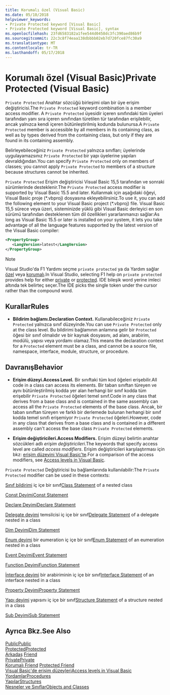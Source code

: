 ```yaml
---
title: Korumalı özel (Visual Basic)
ms.date: 05/10/2018
helpviewer_keywords:
- Private Protected keyword [Visual Basic]
- Private Protected keyword [Visual Basic], syntax
ms.openlocfilehash: 23fd6583182a1fee544d0458dc3fc390aed86b9f
ms.sourcegitcommit: 22c3c8f74eaa138dbbbb02eb7d720fce87fc30a9
ms.translationtype: MT
ms.contentlocale: tr-TR
ms.lasthandoff: 05/17/2018
---
```

# <a name="private-protected-visual-basic"></a><span data-ttu-id="b72f4-102">Korumalı özel (Visual Basic)</span><span class="sxs-lookup"><span data-stu-id="b72f4-102">Private Protected (Visual Basic)</span></span>

<span data-ttu-id="b72f4-103">`Private Protected` Anahtar sözcüğü birleşimi olan bir üye erişim değiştiricisi.</span><span class="sxs-lookup"><span data-stu-id="b72f4-103">The `Private Protected` keyword combination is a member access modifier.</span></span> <span data-ttu-id="b72f4-104">A `Private Protected` üyesidir içeren sınıfındaki tüm üyeleri tarafından yanı sıra içeren sınıfından türetilen tür tarafından erişilebilir, ancak yalnızca kendi içeren bütünleştirilmiş kodunda bulunursa.</span><span class="sxs-lookup"><span data-stu-id="b72f4-104">A `Private Protected` member is accessible by all members in its containing class, as well as by types derived from the containing class, but only if they are found in its containing assembly.</span></span> 

<span data-ttu-id="b72f4-105">Belirleyebileceğiniz `Private Protected` yalnızca sınıfları; üyelerinde uygulayamazsınız `Private Protected` bir yapı üyelerine yapıları devraldığından.</span><span class="sxs-lookup"><span data-stu-id="b72f4-105">You can specify `Private Protected` only on members of classes; you cannot apply `Private Protected` to members of a structure because structures cannot be inherited.</span></span>

<span data-ttu-id="b72f4-106">`Private Protected` Erişim değiştiricisi Visual Basic 15,5 tarafından ve sonraki sürümlerinde desteklenir.</span><span class="sxs-lookup"><span data-stu-id="b72f4-106">The `Private Protected` access modifier is supported by Visual Basic 15.5 and later.</span></span> <span data-ttu-id="b72f4-107">Kullanmak için aşağıdaki öğeyi, Visual Basic proje (\*.vbproj) dosyasına ekleyebilirsiniz.</span><span class="sxs-lookup"><span data-stu-id="b72f4-107">To use it, you can add the following element to your Visual Basic project (\*.vbproj) file.</span></span> <span data-ttu-id="b72f4-108">Visual Basic 15,5 sürece veya üzeri, sisteminizde yüklü gibi Visual Basic derleyici en son sürümü tarafından desteklenen tüm dil özellikleri yararlanmanızı sağlar:</span><span class="sxs-lookup"><span data-stu-id="b72f4-108">As long as Visual Basic 15.5 or later is installed on your system, it lets you take advantage of all the language features supported by the latest version of the Visual Basic compiler:</span></span>

```xml
<PropertyGroup>
   <LangVersion>latest</LangVersion>
</PropertyGroup>
```

> [!NOTE]
> <span data-ttu-id="b72f4-109">Visual Studio'da F1 Yardımı seçme `private protected` ya da Yardım sağlar [özel](private.md) veya [korumalı](protected.md).</span><span class="sxs-lookup"><span data-stu-id="b72f4-109">In Visual Studio, selecting F1 help on `private protected` provides help for either [private](private.md) or [protected](protected.md).</span></span> <span data-ttu-id="b72f4-110">IDE bileşik word yerine imleci altında tek belirteç seçer.</span><span class="sxs-lookup"><span data-stu-id="b72f4-110">The IDE picks the single token under the cursor rather than the compound word.</span></span>

## <a name="rules"></a><span data-ttu-id="b72f4-111">Kurallar</span><span class="sxs-lookup"><span data-stu-id="b72f4-111">Rules</span></span>

- <span data-ttu-id="b72f4-112">**Bildirim bağlamı.**</span><span class="sxs-lookup"><span data-stu-id="b72f4-112">**Declaration Context.**</span></span> <span data-ttu-id="b72f4-113">Kullanabileceğiniz `Private Protected` yalnızca sınıf düzeyinde.</span><span class="sxs-lookup"><span data-stu-id="b72f4-113">You can use `Private Protected` only at the class level.</span></span> <span data-ttu-id="b72f4-114">Bu bildirimi bağlamının anlamına gelir bir `Protected` öğesi bir sınıf olmalıdır ve bir kaynak dosyasını, ad alanı, arabirim, modülü, yapısı veya yordamı olamaz.</span><span class="sxs-lookup"><span data-stu-id="b72f4-114">This means the declaration context for a `Protected` element must be a class, and cannot be a source file, namespace, interface, module, structure, or procedure.</span></span>

## <a name="behavior"></a><span data-ttu-id="b72f4-115">Davranış</span><span class="sxs-lookup"><span data-stu-id="b72f4-115">Behavior</span></span>

- <span data-ttu-id="b72f4-116">**Erişim düzeyi.**</span><span class="sxs-lookup"><span data-stu-id="b72f4-116">**Access Level.**</span></span> <span data-ttu-id="b72f4-117">Bir sınıftaki tüm kod öğeleri erişebilir.</span><span class="sxs-lookup"><span data-stu-id="b72f4-117">All code in a class can access its elements.</span></span> <span data-ttu-id="b72f4-118">Bir taban sınıftan türeyen ve aynı bütünleştirilmiş kodda yer alan herhangi bir sınıf kodda tüm erişebilir `Private Protected` öğeleri temel sınıf.</span><span class="sxs-lookup"><span data-stu-id="b72f4-118">Code in any class that derives from a base class and is contained in the same assembly can access all the `Private Protected` elements of the base class.</span></span> <span data-ttu-id="b72f4-119">Ancak, bir taban sınıftan türeyen ve farklı bir derlemede bulunan herhangi bir sınıf kodda temel sınıfı erişemiyor `Private Protected` öğeleri.</span><span class="sxs-lookup"><span data-stu-id="b72f4-119">However, code in any class that derives from a base class and is contained in a different assembly can't access the base class `Private Protected` elements.</span></span>

- <span data-ttu-id="b72f4-120">**Erişim değiştiricileri.**</span><span class="sxs-lookup"><span data-stu-id="b72f4-120">**Access Modifiers.**</span></span> <span data-ttu-id="b72f4-121">Erişim düzeyi belirtin anahtar sözcükleri adlı *erişim değiştiricileri*.</span><span class="sxs-lookup"><span data-stu-id="b72f4-121">The keywords that specify access level are called *access modifiers*.</span></span> <span data-ttu-id="b72f4-122">Erişim değiştiricileri karşılaştırması için bkz: [erişim düzeyini Visual Basic'te](../../../visual-basic/programming-guide/language-features/declared-elements/access-levels.md).</span><span class="sxs-lookup"><span data-stu-id="b72f4-122">For a comparison of the access modifiers, see [Access levels in Visual Basic](../../../visual-basic/programming-guide/language-features/declared-elements/access-levels.md).</span></span>
  
 <span data-ttu-id="b72f4-123">`Private Protected` Değiştiricisi bu bağlamlarında kullanılabilir:</span><span class="sxs-lookup"><span data-stu-id="b72f4-123">The `Private Protected` modifier can be used in these contexts:</span></span>  
  
 <span data-ttu-id="b72f4-124">[Sınıf bildirimi](../../../visual-basic/language-reference/statements/class-statement.md) iç içe bir sınıf</span><span class="sxs-lookup"><span data-stu-id="b72f4-124">[Class Statement](../../../visual-basic/language-reference/statements/class-statement.md) of a nested class</span></span>  
  
 [<span data-ttu-id="b72f4-125">Const Deyimi</span><span class="sxs-lookup"><span data-stu-id="b72f4-125">Const Statement</span></span>](../../../visual-basic/language-reference/statements/const-statement.md)  
  
 [<span data-ttu-id="b72f4-126">Declare Deyimi</span><span class="sxs-lookup"><span data-stu-id="b72f4-126">Declare Statement</span></span>](../../../visual-basic/language-reference/statements/declare-statement.md)  
  
 <span data-ttu-id="b72f4-127">[Delegate deyimi](../../../visual-basic/language-reference/statements/delegate-statement.md) temsilcisi iç içe bir sınıf</span><span class="sxs-lookup"><span data-stu-id="b72f4-127">[Delegate Statement](../../../visual-basic/language-reference/statements/delegate-statement.md) of a delegate nested in a class</span></span>  
  
 [<span data-ttu-id="b72f4-128">Dim Deyimi</span><span class="sxs-lookup"><span data-stu-id="b72f4-128">Dim Statement</span></span>](../../../visual-basic/language-reference/statements/dim-statement.md)  
  
 <span data-ttu-id="b72f4-129">[Enum deyimi](../../../visual-basic/language-reference/statements/enum-statement.md) bir eumeration iç içe bir sınıf</span><span class="sxs-lookup"><span data-stu-id="b72f4-129">[Enum Statement](../../../visual-basic/language-reference/statements/enum-statement.md) of an eumeration nested in a class</span></span> 
  
 [<span data-ttu-id="b72f4-130">Event Deyimi</span><span class="sxs-lookup"><span data-stu-id="b72f4-130">Event Statement</span></span>](../../../visual-basic/language-reference/statements/event-statement.md)  
  
 [<span data-ttu-id="b72f4-131">Function Deyimi</span><span class="sxs-lookup"><span data-stu-id="b72f4-131">Function Statement</span></span>](../../../visual-basic/language-reference/statements/function-statement.md)  
  
 <span data-ttu-id="b72f4-132">[İnterface deyimi](../../../visual-basic/language-reference/statements/interface-statement.md) bir arabiriminin iç içe bir sınıf</span><span class="sxs-lookup"><span data-stu-id="b72f4-132">[Interface Statement](../../../visual-basic/language-reference/statements/interface-statement.md) of an interface nested in a class</span></span> 
  
 [<span data-ttu-id="b72f4-133">Property Deyimi</span><span class="sxs-lookup"><span data-stu-id="b72f4-133">Property Statement</span></span>](../../../visual-basic/language-reference/statements/property-statement.md)  
  
 <span data-ttu-id="b72f4-134">[Yapı deyimi](../../../visual-basic/language-reference/statements/structure-statement.md) yapısını iç içe bir sınıf</span><span class="sxs-lookup"><span data-stu-id="b72f4-134">[Structure Statement](../../../visual-basic/language-reference/statements/structure-statement.md) of a structure nested in a class</span></span> 
  
 [<span data-ttu-id="b72f4-135">Sub Deyimi</span><span class="sxs-lookup"><span data-stu-id="b72f4-135">Sub Statement</span></span>](../../../visual-basic/language-reference/statements/sub-statement.md)  
  
## <a name="see-also"></a><span data-ttu-id="b72f4-136">Ayrıca Bkz.</span><span class="sxs-lookup"><span data-stu-id="b72f4-136">See Also</span></span>

[<span data-ttu-id="b72f4-137">Public</span><span class="sxs-lookup"><span data-stu-id="b72f4-137">Public</span></span>](../../../visual-basic/language-reference/modifiers/public.md)  
[<span data-ttu-id="b72f4-138">Protected</span><span class="sxs-lookup"><span data-stu-id="b72f4-138">Protected</span></span>](../../../visual-basic/language-reference/modifiers/protected.md)  
<span data-ttu-id="b72f4-139">[Arkadaş](friend.md) </span><span class="sxs-lookup"><span data-stu-id="b72f4-139">[Friend](friend.md) </span></span>  
[<span data-ttu-id="b72f4-140">Private</span><span class="sxs-lookup"><span data-stu-id="b72f4-140">Private</span></span>](../../../visual-basic/language-reference/modifiers/private.md)  
<span data-ttu-id="b72f4-141">[Korumalı Friend](./protected-friend.md) </span><span class="sxs-lookup"><span data-stu-id="b72f4-141">[Protected Friend](./protected-friend.md) </span></span>  
[<span data-ttu-id="b72f4-142">Visual Basic'de erişim düzeyleri</span><span class="sxs-lookup"><span data-stu-id="b72f4-142">Access levels in Visual Basic</span></span>](../../../visual-basic/programming-guide/language-features/declared-elements/access-levels.md)  
[<span data-ttu-id="b72f4-143">Yordamlar</span><span class="sxs-lookup"><span data-stu-id="b72f4-143">Procedures</span></span>](../../../visual-basic/programming-guide/language-features/procedures/index.md)  
[<span data-ttu-id="b72f4-144">Yapılar</span><span class="sxs-lookup"><span data-stu-id="b72f4-144">Structures</span></span>](../../../visual-basic/programming-guide/language-features/data-types/structures.md)  
[<span data-ttu-id="b72f4-145">Nesneler ve Sınıflar</span><span class="sxs-lookup"><span data-stu-id="b72f4-145">Objects and Classes</span></span>](../../../visual-basic/programming-guide/language-features/objects-and-classes/index.md)
